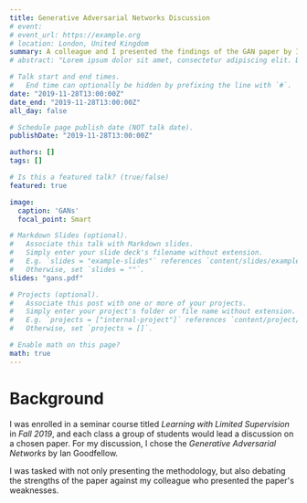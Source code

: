 ```yaml
---
title: Generative Adversarial Networks Discussion
# event:
# event_url: https://example.org
# location: London, United Kingdom
summary: A colleague and I presented the findings of the GAN paper by Ian Goodfellow to fellow graduate students.
# abstract: "Lorem ipsum dolor sit amet, consectetur adipiscing elit. Duis posuere tellusac convallis placerat. Proin tincidunt magna sed ex sollicitudin condimentum. Sed ac faucibus dolor, scelerisque sollicitudin nisi. Cras purus urna, suscipit quis sapien eu, pulvinar tempor diam."

# Talk start and end times.
#   End time can optionally be hidden by prefixing the line with `#`.
date: "2019-11-28T13:00:00Z"
date_end: "2019-11-28T13:00:00Z"
all_day: false

# Schedule page publish date (NOT talk date).
publishDate: "2019-11-28T13:00:00Z"

authors: []
tags: []

# Is this a featured talk? (true/false)
featured: true

image:
  caption: 'GANs'
  focal_point: Smart

# Markdown Slides (optional).
#   Associate this talk with Markdown slides.
#   Simply enter your slide deck's filename without extension.
#   E.g. `slides = "example-slides"` references `content/slides/example-slides.md`.
#   Otherwise, set `slides = ""`.
slides: "gans.pdf"

# Projects (optional).
#   Associate this post with one or more of your projects.
#   Simply enter your project's folder or file name without extension.
#   E.g. `projects = ["internal-project"]` references `content/project/deep-learning/index.md`.
#   Otherwise, set `projects = []`.

# Enable math on this page?
math: true
---
```


<!-- {{% alert note %}}
Click on the **Slides** button above to view the built-in slides feature.
{{% /alert %}} -->

# Background
I was enrolled in a seminar course titled *Learning with Limited Supervision* in *Fall 2019*, and each class a group of students would lead a discussion on a chosen paper. For my discussion, I chose the *Generative Adversarial Networks* by Ian Goodfellow.

I was tasked with not only presenting the methodology, but also debating the strengths of the paper against my colleague who presented the paper's weaknesses.

<!-- - **Create** slides using Academic's [*Slides*](https://sourcethemes.com/academic/docs/managing-content/#create-slides) feature and link using `slides` parameter in the front matter of the talk file
- **Upload** an existing slide deck to `static/` and link using `url_slides` parameter in the front matter of the talk file
- **Embed** your slides (e.g. Google Slides) or presentation video on this page using [shortcodes](https://sourcethemes.com/academic/docs/writing-markdown-latex/). -->
